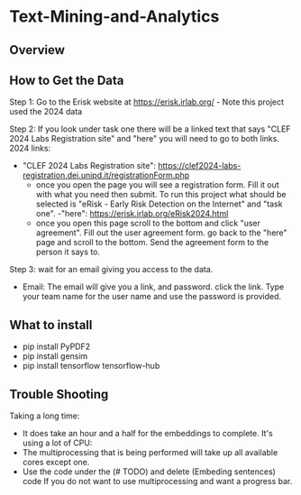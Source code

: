 # Text-Mining-and-Analytics
## Overview

## How to Get the Data
Step 1: Go to the Erisk website at https://erisk.irlab.org/  - Note this project used the 2024 data  

Step 2: If you look under task one there will be a linked text that says "CLEF 2024 Labs Registration site" and "here" you will need to go to both links.
2024 links:
- "CLEF 2024 Labs Registration site": https://clef2024-labs-registration.dei.unipd.it/registrationForm.php
  - once you open the page you will see a registration form. Fill it out with what you need then submit. To run this project what should be selected is "eRisk - Early Risk Detection on the Internet" and "task one".
-"here": https://erisk.irlab.org/eRisk2024.html
  - once you open this page scroll to the bottom and click "user agreement". Fill out the user agreement form. go back to the "here" page and scroll to the bottom. Send the agreement form to the person it says to. 

Step 3: wait for an email giving you access to the data.
- Email: The email will give you a link, and password. click the link. Type your team name for the user name and use the password is provided. 

## What to install
- pip install PyPDF2
- pip install gensim
- pip install tensorflow tensorflow-hub

## Trouble Shooting
Taking a long time: 
- It does take an hour and a half for the embeddings to complete.
It's using a lot of CPU: 
- The multiprocessing that is being performed will take up all available cores except one.
- Use the code under the (# TODO) and delete (Embeding sentences) code If you do not want to use multiprocessing and want a progress bar.


